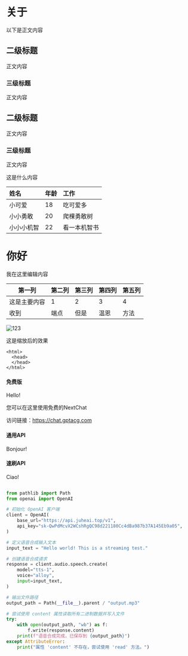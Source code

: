 # 关于

以下是正文内容

## 二级标题

正文内容

### 三级标题

正文内容

## 二级标题

正文内容

### 三级标题

正文内容

这是什么内容

| 姓名   | 年龄 |     工作 |
| :----- | :-- | :------- |
| 小可爱   |  18  | 吃可爱多 |
| 小小勇敢 |  20  | 爬棵勇敢树 |
| 小小小机智 |  22  | 看一本机智书 |

# 你好

我在这里编辑内容

|第一列|第二列|第三列|第四列|第五列|
|--|--|--|--|--|
|这是主要内容|1|2|3|4|
|收到|端点| 但是|温恩|方法|

![123](https://res.u-tools.cn/website5/static/assets/plugin/plugin-1.png)


这是缩放后的效果

    <html>
      <head>
      </head>
    </html>

<!-- tabs:start -->

#### **免费版**

Hello!

您可以在这里使用免费的NextChat

访问链接：https://chat.gptacg.com

#### **通用API**

Bonjour!

#### **速刷API**

Ciao!

<!-- tabs:end -->


```python

from pathlib import Path
from openai import OpenAI

# 初始化 OpenAI 客户端
client = OpenAI(
    base_url="https://api.juheai.top/v1",
    api_key="sk-QwPdMcvX2WCshRgQC98d221180Cc4dBa987b37A145Eb9a05",
)

# 定义语音合成输入文本
input_text = "Hello world! This is a streaming test."

# 创建语音合成请求
response = client.audio.speech.create(
    model="tts-1",
    voice="alloy",
    input=input_text,
)

# 输出文件路径
output_path = Path(__file__).parent / "output.mp3"

# 尝试使用 content 属性读取所有二进制数据并写入文件
try:
    with open(output_path, "wb") as f:
        f.write(response.content)
    print(f"语音合成完成，已保存到 {output_path}")
except AttributeError:
    print("属性 'content' 不存在，尝试使用 'read' 方法。")


```
